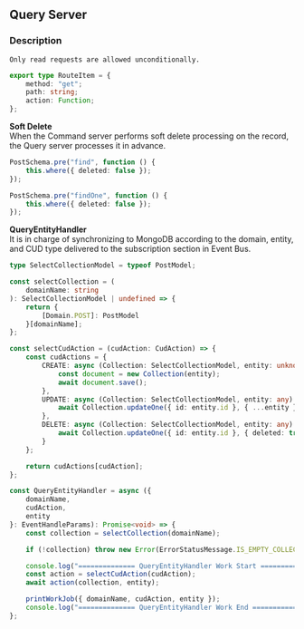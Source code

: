 ## Query Server

### Description

`Only read requests are allowed unconditionally.`

```typescript
export type RouteItem = {
    method: "get";
    path: string;
    action: Function;
};
```

**Soft Delete**\
When the Command server performs soft delete processing on the record, the Query server processes it in advance.

```typescript
PostSchema.pre("find", function () {
    this.where({ deleted: false });
});

PostSchema.pre("findOne", function () {
    this.where({ deleted: false });
});
```

**QueryEntityHandler**\
It is in charge of synchronizing to MongoDB according to the domain, entity, and CUD type delivered to the subscription section in Event Bus.

```typescript
type SelectCollectionModel = typeof PostModel;

const selectCollection = (
    domainName: string
): SelectCollectionModel | undefined => {
    return {
        [Domain.POST]: PostModel
    }[domainName];
};

const selectCudAction = (cudAction: CudAction) => {
    const cudActions = {
        CREATE: async (Collection: SelectCollectionModel, entity: unknown) => {
            const document = new Collection(entity);
            await document.save();
        },
        UPDATE: async (Collection: SelectCollectionModel, entity: any) => {
            await Collection.updateOne({ id: entity.id }, { ...entity });
        },
        DELETE: async (Collection: SelectCollectionModel, entity: any) => {
            await Collection.updateOne({ id: entity.id }, { deleted: true });
        }
    };

    return cudActions[cudAction];
};

const QueryEntityHandler = async ({
    domainName,
    cudAction,
    entity
}: EventHandleParams): Promise<void> => {
    const collection = selectCollection(domainName);

    if (!collection) throw new Error(ErrorStatusMessage.IS_EMPTY_COLLECTION);

    console.log("============== QueryEntityHandler Work Start ==============");
    const action = selectCudAction(cudAction);
    await action(collection, entity);

    printWorkJob({ domainName, cudAction, entity });
    console.log("============== QueryEntityHandler Work End ==============");
};
```
